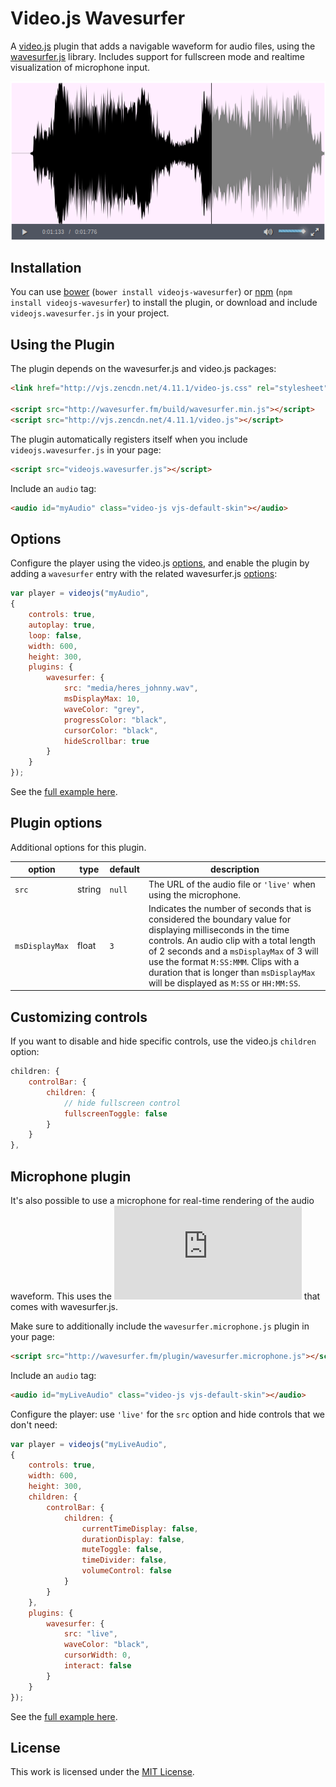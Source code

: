 Video.js Wavesurfer
===================

A [video.js](http://www.videojs.com/) plugin that adds a navigable waveform
for audio files, using the [wavesurfer.js](https://github.com/katspaugh/wavesurfer.js)
library. Includes support for fullscreen mode and realtime visualization of microphone
input.

![Screenshot](/examples/img/screenshot.png?raw=true "Screenshot")

Installation
------------

You can use [bower](http://bower.io) (`bower install videojs-wavesurfer`) or
[npm](https://www.npmjs.org) (`npm install videojs-wavesurfer`) to install the
plugin, or download and include `videojs.wavesurfer.js` in your project.

Using the Plugin
----------------

The plugin depends on the wavesurfer.js and video.js packages:

```html
<link href="http://vjs.zencdn.net/4.11.1/video-js.css" rel="stylesheet">

<script src="http://wavesurfer.fm/build/wavesurfer.min.js"></script>
<script src="http://vjs.zencdn.net/4.11.1/video.js"></script>
```

The plugin automatically registers itself when you include `videojs.wavesurfer.js`
in your page:

```html
<script src="videojs.wavesurfer.js"></script>
```

Include an `audio` tag:

```html
<audio id="myAudio" class="video-js vjs-default-skin"></audio>
```

Options
-------

Configure the player using the video.js
[options](https://github.com/videojs/video.js/blob/master/docs/guides/options.md),
and enable the plugin by adding a `wavesurfer` entry with the related wavesurfer.js
[options](https://github.com/katspaugh/wavesurfer.js#wavesurfer-options):

```javascript
var player = videojs("myAudio",
{
    controls: true,
    autoplay: true,
    loop: false,
    width: 600,
    height: 300,
    plugins: {
        wavesurfer: {
            src: "media/heres_johnny.wav",
            msDisplayMax: 10,
            waveColor: "grey",
            progressColor: "black",
            cursorColor: "black",
            hideScrollbar: true
        }
    }
});
```

See the [full example here](/examples/index.html "Basic example").

Plugin options
--------------

Additional options for this plugin.

| option | type | default | description |
| --- | --- | --- | --- |
| `src` | string | `null` | The URL of the audio file or `'live'` when using the microphone.|
| `msDisplayMax` | float | `3` | Indicates the number of seconds that is considered the boundary value for displaying milliseconds in the time controls. An audio clip with a total length of 2 seconds and a `msDisplayMax` of 3 will use the format `M:SS:MMM`. Clips with a duration that is longer than `msDisplayMax` will be displayed as `M:SS` or `HH:MM:SS`.|

Customizing controls
--------------------

If you want to disable and hide specific controls, use the video.js `children`
option:

```javascript
children: {
    controlBar: {
        children: {
            // hide fullscreen control
            fullscreenToggle: false
        }
    }
},
```

Microphone plugin
-----------------

It's also possible to use a microphone for real-time rendering of the audio waveform. This
uses the ![microphone plugin](http://wavesurfer.fm/example/microphone/index.html "Microphone plugin for wavesurfer.js")
that comes with wavesurfer.js.

Make sure to additionally include the `wavesurfer.microphone.js` plugin in your page:

```html
<script src="http://wavesurfer.fm/plugin/wavesurfer.microphone.js"></script>
```

Include an `audio` tag:

```html
<audio id="myLiveAudio" class="video-js vjs-default-skin"></audio>
```

Configure the player: use `'live'` for the `src` option and hide controls that we don't need:

```javascript
var player = videojs("myLiveAudio",
{
    controls: true,
    width: 600,
    height: 300,
    children: {
        controlBar: {
            children: {
                currentTimeDisplay: false,
                durationDisplay: false,
                muteToggle: false,
                timeDivider: false,
                volumeControl: false
            }
        }
    },
    plugins: {
        wavesurfer: {
            src: "live",
            waveColor: "black",
            cursorWidth: 0,
            interact: false
        }
    }
});
```

See the [full example here](/examples/live.html "Microphone Example").

License
-------

This work is licensed under the [MIT License](LICENSE).
